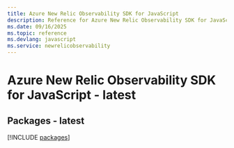 ```yaml
---
title: Azure New Relic Observability SDK for JavaScript
description: Reference for Azure New Relic Observability SDK for JavaScript
ms.date: 09/16/2025
ms.topic: reference
ms.devlang: javascript
ms.service: newrelicobservability
---
```

# Azure New Relic Observability SDK for JavaScript - latest
## Packages - latest
[!INCLUDE [packages](new-relic-observability-index.md)]